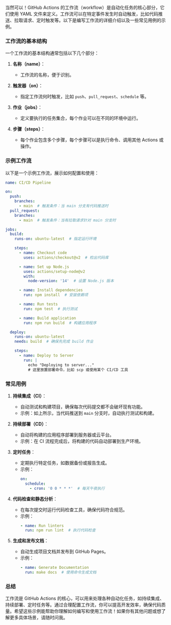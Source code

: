 当然可以！GitHub Actions 的工作流（workflow）是自动化任务的核心部分，它们使用 YAML 文件来定义。工作流可以在特定事件发生时自动触发，比如代码推送、拉取请求、定时触发等。以下是编写工作流的详细介绍以及一些常见用例的示例。

### 工作流的基本结构

一个工作流的基本结构通常包括以下几个部分：

1. **名称（name）**：
   - 工作流的名称，便于识别。

2. **触发器（on）**：
   - 指定工作流何时触发，比如 `push`、`pull_request`、`schedule` 等。

3. **作业（jobs）**：
   - 定义要执行的任务集合，每个作业可以在不同的环境中运行。

4. **步骤（steps）**：
   - 每个作业包含多个步骤，每个步骤可以是执行命令、调用其他 Actions 或操作。

### 示例工作流

以下是一个示例工作流，展示如何配置和使用：

```yaml
name: CI/CD Pipeline

on:
  push:
    branches:
      - main  # 触发条件：当 main 分支有代码推送时
  pull_request:
    branches:
      - main  # 触发条件：当有拉取请求针对 main 分支时

jobs:
  build:
    runs-on: ubuntu-latest  # 指定运行环境

    steps:
      - name: Checkout code
        uses: actions/checkout@v2  # 检出代码库

      - name: Set up Node.js
        uses: actions/setup-node@v2
        with:
          node-version: '14'  # 设置 Node.js 版本

      - name: Install dependencies
        run: npm install  # 安装依赖项

      - name: Run tests
        run: npm test  # 执行测试

      - name: Build application
        run: npm run build  # 构建应用程序

  deploy:
    runs-on: ubuntu-latest
    needs: build  # 确保先完成 build 作业

    steps:
      - name: Deploy to Server
        run: |
          echo "Deploying to server..."
          # 这里放置部署命令，比如 scp 或使用某个 CI/CD 工具
```

### 常见用例

1. **持续集成（CI）**：
   - 自动测试和构建项目，确保每次代码提交都不会破坏现有功能。
   - 示例：如上所示，当代码推送到 `main` 分支时，自动执行测试和构建。

2. **持续部署（CD）**：
   - 自动将构建的应用程序部署到服务器或云平台。
   - 示例：在 CI 流程完成后，将构建的代码自动部署到生产环境。

3. **定时任务**：
   - 定期执行特定任务，如数据备份或报告生成。
   - 示例：
     ```yaml
     on:
       schedule:
         - cron: '0 0 * * *'  # 每天午夜执行
     ```

4. **代码检查和静态分析**：
   - 在每次提交时运行代码检查工具，确保代码符合规范。
   - 示例：
     ```yaml
     - name: Run linters
       run: npm run lint  # 执行代码检查
     ```

5. **生成和发布文档**：
   - 自动生成项目文档并发布到 GitHub Pages。
   - 示例：
     ```yaml
     - name: Generate Documentation
       run: make docs  # 使用命令生成文档
     ```

### 总结

工作流是 GitHub Actions 的核心，可以用来处理各种自动化任务，如持续集成、持续部署、定时任务等。通过合理配置工作流，你可以提高开发效率，确保代码质量。希望这些示例能帮助你理解如何编写和使用工作流！如果你有其他问题或想了解更多具体场景，请随时问我。